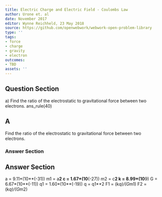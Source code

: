 ```yaml
---
title: Electric Charge and Electric Field - Coulombs Law
author: Urone et. al
date: November 2017
editor: Wynne Reichheld, 23 May 2018
source: https://github.com/openwebwork/webwork-open-problem-library
type: ''
tags:
- force
- charge
- gravity
- electron
outcomes:
- TBD
assets: ''
---
```


## Question Section 

a) Find the ratio of the electrostatic to gravitational force between two electrons.
ans_rule(40)
## A
Find the ratio of the electrostatic to gravitational force between two electrons.
### Answer Section


## Answer Section

a = 9.11*(10**(-31))
m1 = a**2
c = 1.67*(10**(-27))
m2 = c**2
k = 8.99*(10**9)
G = 6.67*(10**(-11))
q1 = 1.60*(10**(-19))
q = q1**2
F1 = (k*q)/(G*m1)
F2 = (k*q)/(G*m2)